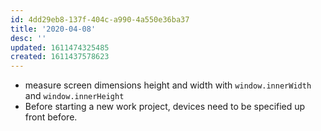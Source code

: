 ```yaml
---
id: 4dd29eb8-137f-404c-a990-4a550e36ba37
title: '2020-04-08'
desc: ''
updated: 1611474325485
created: 1611437578623
---
```


- measure screen dimensions height and width with `window.innerWidth`
  and `window.innerHeight`
- Before starting a new work project, devices need to be specified up
  front before.
